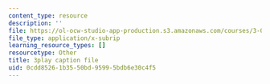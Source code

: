 ```yaml
---
content_type: resource
description: ''
file: https://ol-ocw-studio-app-production.s3.amazonaws.com/courses/3-091sc-introduction-to-solid-state-chemistry-fall-2010/0cdd85261b3550bd95995bdb6e30c4f5_540Sggsblbg.vtt
file_type: application/x-subrip
learning_resource_types: []
resourcetype: Other
title: 3play caption file
uid: 0cdd8526-1b35-50bd-9599-5bdb6e30c4f5
---
```

